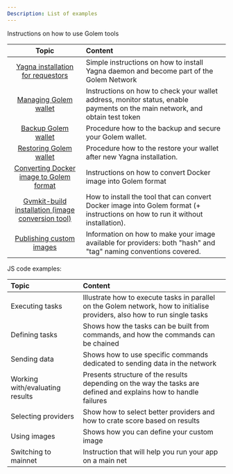 ```yaml
---
Description: List of examples
---
```


Instructions on how to use Golem tools

| Topic     |    Content    |
|:----------:|:---------------------------------------------|
|[Yagna installation for requestors](./yagna-installation-for-requestors.md) | Simple instructions on how to install Yagna daemon and become part of the Golem Network |
|[Managing Golem wallet](./managing-golem-wallet.md) | Instructions on how to check your wallet address, monitor status, enable payments on the main network, and obtain test token |
|[Backup Golem wallet](./golem-wallet-backup.md) | Procedure how to the backup and secure your Golem wallet. |
|[Restoring Golem wallet](./restoring-golem-wallet.md) | Procedure how to the restore your wallet after new Yagna installation. |
|[Converting Docker image to Golem format](./converting-docker-image-to-golem-format.md) | Instructions on how to convert Docker image into Golem format   |
|[Gvmkit-build installation (image conversion tool)](./gvmkit-build-installation.md) | How to install the tool that can convert Docker image into Golem format (+ instructions on how to run it without installation). |
|[Publishing custom images](./publishing-custom-images.md)| Information on how to make your image available for providers: both "hash" and "tag" naming conventions covered.   |


JS code examples:

| Topic     |    Content    |
|:----------|:----------------------------------------------|
|Executing tasks | Illustrate how to execute tasks in parallel on the Golem network, how to initialise providers, also how to run single tasks              |
|Defining tasks  | Shows how the tasks can be built from commands, and how the commands can be chained |
|Sending data    | Shows how to use specific commands dedicated to sending data in the network|
|Working with/evaluating results |Presents structure of the results depending on the way the tasks are defined and explains how to handle failures|
|Selecting providers             | Show how to select better providers and how to crate score based on results|
|Using images                    | Shows how you can define your custom image |
|Switching to mainnet            | Instruction that will help you run your app on a main net |

